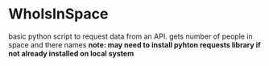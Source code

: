 # WhoIsInSpace
basic python script to request data from an API. gets number of people in space and there names
****note: may need to install pyhton requests library if not already installed on local system****
